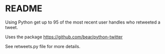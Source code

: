 # README

Using Python get up to 95 of the most recent user handles who retweeted a tweet.

Uses the package https://github.com/bear/python-twitter

See retweets.py file for more details.

